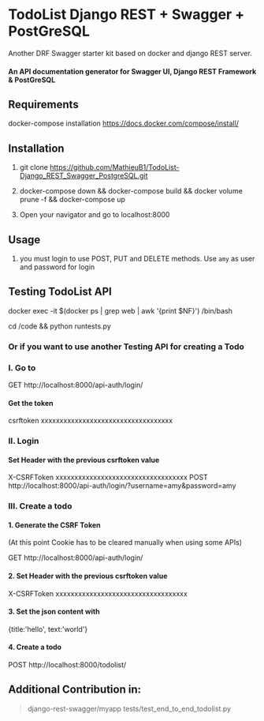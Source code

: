 # TodoList Django REST + Swagger + PostGreSQL

Another DRF Swagger starter kit based on docker and django REST server.

#### An API documentation generator for Swagger UI, Django REST Framework & PostGreSQL

## Requirements
docker-compose installation https://docs.docker.com/compose/install/

## Installation

1. git clone https://github.com/MathieuB1/TodoList-Django_REST_Swagger_PostgreSQL.git

2. docker-compose down && docker-compose build && docker volume prune -f && docker-compose up

3. Open your navigator and go to localhost:8000

## Usage

1. you must login to use POST, PUT and DELETE methods.
Use `amy` as user and password for login


## Testing TodoList API

docker exec -it $(docker ps | grep web | awk '{print $NF}') /bin/bash

cd /code && python runtests.py

### Or if you want to use another Testing API for creating a Todo

### I. Go to 
GET http://localhost:8000/api-auth/login/
#### Get the token
csrftoken xxxxxxxxxxxxxxxxxxxxxxxxxxxxxxxxxxx

### II. Login
#### Set Header with the previous csrftoken value
X-CSRFToken xxxxxxxxxxxxxxxxxxxxxxxxxxxxxxxxxxx
POST http://localhost:8000/api-auth/login/?username=amy&password=amy


### III. Create a todo

#### 1. Generate the CSRF Token 
(At this point Cookie has to be cleared manually when using some APIs)

GET http://localhost:8000/api-auth/login/
#### 2. Set Header with the previous csrftoken value
X-CSRFToken xxxxxxxxxxxxxxxxxxxxxxxxxxxxxxxxxxx
#### 3. Set the json content with 
{title:'hello', text:'world'}
#### 4. Create a todo
POST http://localhost:8000/todolist/



## Additional Contribution in:
> django-rest-swagger/myapp
> tests/test_end_to_end_todolist.py
